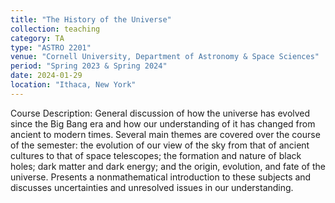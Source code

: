 ```yaml
---
title: "The History of the Universe"
collection: teaching
category: TA
type: "ASTRO 2201"
venue: "Cornell University, Department of Astronomy & Space Sciences"
period: "Spring 2023 & Spring 2024"
date: 2024-01-29
location: "Ithaca, New York"
---
```


Course Description: General discussion of how the universe has evolved since the Big Bang era and how our understanding of it has changed from ancient to modern times. Several main themes are covered over the course of the semester: the evolution of our view of the sky from that of ancient cultures to that of space telescopes; the formation and nature of black holes; dark matter and dark energy; and the origin, evolution, and fate of the universe. Presents a nonmathematical introduction to these subjects and discusses uncertainties and unresolved issues in our understanding.
